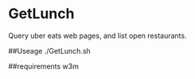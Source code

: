 # GetLunch
Query uber eats web pages, and list open restaurants. 


##Useage
./GetLunch.sh <number>


##requirements
w3m
